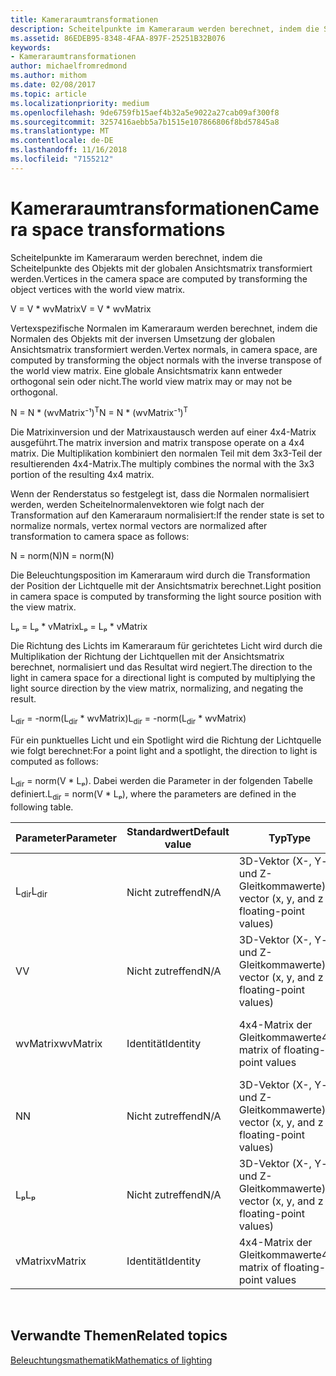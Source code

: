 ```yaml
---
title: Kameraraumtransformationen
description: Scheitelpunkte im Kameraraum werden berechnet, indem die Scheitelpunkte des Objekts mit der globalen Ansichtsmatrix transformiert werden.
ms.assetid: 86EDEB95-8348-4FAA-897F-25251B32B076
keywords:
- Kameraraumtransformationen
author: michaelfromredmond
ms.author: mithom
ms.date: 02/08/2017
ms.topic: article
ms.localizationpriority: medium
ms.openlocfilehash: 9de6759fb15aef4b32a5e9022a27cab09af300f8
ms.sourcegitcommit: 3257416aebb5a7b1515e107866806f8bd57845a8
ms.translationtype: MT
ms.contentlocale: de-DE
ms.lasthandoff: 11/16/2018
ms.locfileid: "7155212"
---
```

# <a name="camera-space-transformations"></a><span data-ttu-id="c0841-104">Kameraraumtransformationen</span><span class="sxs-lookup"><span data-stu-id="c0841-104">Camera space transformations</span></span>


<span data-ttu-id="c0841-105">Scheitelpunkte im Kameraraum werden berechnet, indem die Scheitelpunkte des Objekts mit der globalen Ansichtsmatrix transformiert werden.</span><span class="sxs-lookup"><span data-stu-id="c0841-105">Vertices in the camera space are computed by transforming the object vertices with the world view matrix.</span></span>

<span data-ttu-id="c0841-106">V = V \* wvMatrix</span><span class="sxs-lookup"><span data-stu-id="c0841-106">V = V \* wvMatrix</span></span>

<span data-ttu-id="c0841-107">Vertexspezifische Normalen im Kameraraum werden berechnet, indem die Normalen des Objekts mit der inversen Umsetzung der globalen Ansichtsmatrix transformiert werden.</span><span class="sxs-lookup"><span data-stu-id="c0841-107">Vertex normals, in camera space, are computed by transforming the object normals with the inverse transpose of the world view matrix.</span></span> <span data-ttu-id="c0841-108">Eine globale Ansichtsmatrix kann entweder orthogonal sein oder nicht.</span><span class="sxs-lookup"><span data-stu-id="c0841-108">The world view matrix may or may not be orthogonal.</span></span>

<span data-ttu-id="c0841-109">N = N \* (wvMatrix⁻¹)<sup>T</sup></span><span class="sxs-lookup"><span data-stu-id="c0841-109">N = N \* (wvMatrix⁻¹)<sup>T</sup></span></span>

<span data-ttu-id="c0841-110">Die Matrixinversion und der Matrixaustausch werden auf einer 4x4-Matrix ausgeführt.</span><span class="sxs-lookup"><span data-stu-id="c0841-110">The matrix inversion and matrix transpose operate on a 4x4 matrix.</span></span> <span data-ttu-id="c0841-111">Die Multiplikation kombiniert den normalen Teil mit dem 3x3-Teil der resultierenden 4x4-Matrix.</span><span class="sxs-lookup"><span data-stu-id="c0841-111">The multiply combines the normal with the 3x3 portion of the resulting 4x4 matrix.</span></span>

<span data-ttu-id="c0841-112">Wenn der Renderstatus so festgelegt ist, dass die Normalen normalisiert werden, werden Scheitelnormalenvektoren wie folgt nach der Transformation auf den Kameraraum normalisiert:</span><span class="sxs-lookup"><span data-stu-id="c0841-112">If the render state is set to normalize normals, vertex normal vectors are normalized after transformation to camera space as follows:</span></span>

<span data-ttu-id="c0841-113">N = norm(N)</span><span class="sxs-lookup"><span data-stu-id="c0841-113">N = norm(N)</span></span>

<span data-ttu-id="c0841-114">Die Beleuchtungsposition im Kameraraum wird durch die Transformation der Position der Lichtquelle mit der Ansichtsmatrix berechnet.</span><span class="sxs-lookup"><span data-stu-id="c0841-114">Light position in camera space is computed by transforming the light source position with the view matrix.</span></span>

<span data-ttu-id="c0841-115">Lₚ = Lₚ \* vMatrix</span><span class="sxs-lookup"><span data-stu-id="c0841-115">Lₚ = Lₚ \* vMatrix</span></span>

<span data-ttu-id="c0841-116">Die Richtung des Lichts im Kameraraum für gerichtetes Licht wird durch die Multiplikation der Richtung der Lichtquellen mit der Ansichtsmatrix berechnet, normalisiert und das Resultat wird negiert.</span><span class="sxs-lookup"><span data-stu-id="c0841-116">The direction to the light in camera space for a directional light is computed by multiplying the light source direction by the view matrix, normalizing, and negating the result.</span></span>

<span data-ttu-id="c0841-117">L<sub>dir</sub> = -norm(L<sub>dir</sub> \* wvMatrix)</span><span class="sxs-lookup"><span data-stu-id="c0841-117">L<sub>dir</sub> = -norm(L<sub>dir</sub> \* wvMatrix)</span></span>

<span data-ttu-id="c0841-118">Für ein punktuelles Licht und ein Spotlight wird die Richtung der Lichtquelle wie folgt berechnet:</span><span class="sxs-lookup"><span data-stu-id="c0841-118">For a point light and a spotlight, the direction to light is computed as follows:</span></span>

<span data-ttu-id="c0841-119">L<sub>dir</sub> = norm(V \* Lₚ). Dabei werden die Parameter in der folgenden Tabelle definiert.</span><span class="sxs-lookup"><span data-stu-id="c0841-119">L<sub>dir</sub> = norm(V \* Lₚ), where the parameters are defined in the following table.</span></span>

| <span data-ttu-id="c0841-120">Parameter</span><span class="sxs-lookup"><span data-stu-id="c0841-120">Parameter</span></span>       | <span data-ttu-id="c0841-121">Standardwert</span><span class="sxs-lookup"><span data-stu-id="c0841-121">Default value</span></span> | <span data-ttu-id="c0841-122">Typ</span><span class="sxs-lookup"><span data-stu-id="c0841-122">Type</span></span>                                          | <span data-ttu-id="c0841-123">Beschreibung</span><span class="sxs-lookup"><span data-stu-id="c0841-123">Description</span></span>                                               |
|-----------------|---------------|-----------------------------------------------|-----------------------------------------------------------|
| <span data-ttu-id="c0841-124">L<sub>dir</sub></span><span class="sxs-lookup"><span data-stu-id="c0841-124">L<sub>dir</sub></span></span> | <span data-ttu-id="c0841-125">Nicht zutreffend</span><span class="sxs-lookup"><span data-stu-id="c0841-125">N/A</span></span>           | <span data-ttu-id="c0841-126">3D-Vektor (X-, Y- und Z-Gleitkommawerte)</span><span class="sxs-lookup"><span data-stu-id="c0841-126">3D vector (x, y, and z floating-point values)</span></span> | <span data-ttu-id="c0841-127">Richtungsvektor vom Objekt-Vertex bis zur Lichtquelle</span><span class="sxs-lookup"><span data-stu-id="c0841-127">Direction vector from object vertex to the light</span></span>          |
| <span data-ttu-id="c0841-128">V</span><span class="sxs-lookup"><span data-stu-id="c0841-128">V</span></span>               | <span data-ttu-id="c0841-129">Nicht zutreffend</span><span class="sxs-lookup"><span data-stu-id="c0841-129">N/A</span></span>           | <span data-ttu-id="c0841-130">3D-Vektor (X-, Y- und Z-Gleitkommawerte)</span><span class="sxs-lookup"><span data-stu-id="c0841-130">3D vector (x, y, and z floating-point values)</span></span> | <span data-ttu-id="c0841-131">Vertexposition im Kameraraum</span><span class="sxs-lookup"><span data-stu-id="c0841-131">Vertex position in camera space</span></span>                           |
| <span data-ttu-id="c0841-132">wvMatrix</span><span class="sxs-lookup"><span data-stu-id="c0841-132">wvMatrix</span></span>        | <span data-ttu-id="c0841-133">Identität</span><span class="sxs-lookup"><span data-stu-id="c0841-133">Identity</span></span>      | <span data-ttu-id="c0841-134">4x4-Matrix der Gleitkommawerte</span><span class="sxs-lookup"><span data-stu-id="c0841-134">4x4 matrix of floating-point values</span></span>           | <span data-ttu-id="c0841-135">Zusammengesetzte Matrix mit globaler und Ansichtstransformation</span><span class="sxs-lookup"><span data-stu-id="c0841-135">Composite matrix containing the world and view transforms</span></span> |
| <span data-ttu-id="c0841-136">N</span><span class="sxs-lookup"><span data-stu-id="c0841-136">N</span></span>               | <span data-ttu-id="c0841-137">Nicht zutreffend</span><span class="sxs-lookup"><span data-stu-id="c0841-137">N/A</span></span>           | <span data-ttu-id="c0841-138">3D-Vektor (X-, Y- und Z-Gleitkommawerte)</span><span class="sxs-lookup"><span data-stu-id="c0841-138">3D vector (x, y, and z floating-point values)</span></span> | <span data-ttu-id="c0841-139">Vertexnormale</span><span class="sxs-lookup"><span data-stu-id="c0841-139">Vertex normal</span></span>                                             |
| <span data-ttu-id="c0841-140">Lₚ</span><span class="sxs-lookup"><span data-stu-id="c0841-140">Lₚ</span></span>              | <span data-ttu-id="c0841-141">Nicht zutreffend</span><span class="sxs-lookup"><span data-stu-id="c0841-141">N/A</span></span>           | <span data-ttu-id="c0841-142">3D-Vektor (X-, Y- und Z-Gleitkommawerte)</span><span class="sxs-lookup"><span data-stu-id="c0841-142">3D vector (x, y, and z floating-point values)</span></span> | <span data-ttu-id="c0841-143">Position der Lichtquelle im Kameraraum</span><span class="sxs-lookup"><span data-stu-id="c0841-143">Light position in camera space</span></span>                            |
| <span data-ttu-id="c0841-144">vMatrix</span><span class="sxs-lookup"><span data-stu-id="c0841-144">vMatrix</span></span>         | <span data-ttu-id="c0841-145">Identität</span><span class="sxs-lookup"><span data-stu-id="c0841-145">Identity</span></span>      | <span data-ttu-id="c0841-146">4x4-Matrix der Gleitkommawerte</span><span class="sxs-lookup"><span data-stu-id="c0841-146">4x4 matrix of floating-point values</span></span>           | <span data-ttu-id="c0841-147">Matrix mit Ansichtstransformation</span><span class="sxs-lookup"><span data-stu-id="c0841-147">Matrix containing the view transform</span></span>                      |

 

## <a name="span-idrelated-topicsspanrelated-topics"></a><span data-ttu-id="c0841-148"><span id="related-topics"></span>Verwandte Themen</span><span class="sxs-lookup"><span data-stu-id="c0841-148"><span id="related-topics"></span>Related topics</span></span>


[<span data-ttu-id="c0841-149">Beleuchtungsmathematik</span><span class="sxs-lookup"><span data-stu-id="c0841-149">Mathematics of lighting</span></span>](mathematics-of-lighting.md)

 

 





